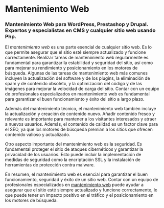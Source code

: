 # Mantenimiento Web
### Mantenimiento Web para WordPress, Prestashop y Drupal. Expertos y especialistas en CMS y cualquier sitio web usando Php.

El *mantenimiento web* es una parte esencial de cualquier sitio web. Es lo que permite asegurar que el sitio esté siempre actualizado y funcione correctamente. Realizar tareas de mantenimiento web regularmente es fundamental para garantizar la estabilidad y seguridad del sitio, así como para mejorar su rendimiento y posicionamiento en los motores de búsqueda. Algunas de las tareas de mantenimiento web más comunes incluyen la actualización del software y de los plugins, la eliminación de spam y de contenido obsoleto, y la optimización del código y de las imágenes para mejorar la velocidad de carga del sitio. Contar con un equipo de profesionales especializados en mantenimiento web es fundamental para garantizar el buen funcionamiento y éxito del sitio a largo plazo.

Además del mantenimiento técnico, el mantenimiento web también incluye la actualización y creación de contenido nuevo. Añadir contenido fresco y relevante es importante para mantener a los visitantes interesados y atraer a nuevos usuarios. Además, el contenido de calidad es un factor clave para el SEO, ya que los motores de búsqueda premian a los sitios que ofrecen contenido valioso y actualizado.

Otro aspecto importante del mantenimiento web es la seguridad. Es fundamental proteger el sitio de ataques cibernéticos y garantizar la privacidad de los usuarios. Esto puede incluir la implementación de medidas de seguridad como la encriptación SSL y la instalación de herramientas de protección contra malware.

En resumen, el mantenimiento web es esencial para garantizar el buen funcionamiento, seguridad y éxito de un sitio web. Contar con un equipo de profesionales especializados en [mantenimiento web](https://www.phpninja.es/mantenimiento-web) puede ayudar a asegurar que el sitio esté siempre actualizado y funcione correctamente, lo que puede tener un impacto positivo en el tráfico y el posicionamiento en los motores de búsqueda.
